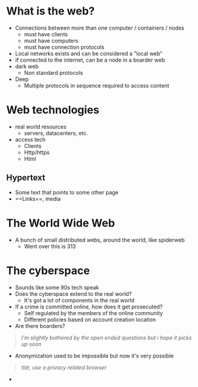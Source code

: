 # What is the web?
- Connections between more than one computer / containers / nodes
	- must have clients
	- must have computers
	- must have connection protocols
- Local networks exists and can be considered a "local web"
- if connected to the internet, can be a node in a boarder web
- dark web
	- Non standard protocols
- Deep
	- Multiple protocols in sequence required to access content

# Web technologies
- real world resources
	- servers, datacenters, etc.
- access tech
	- Clients
	- Http/https
	- Html
## Hypertext
- Some text that points to some other page
- ==Links==, media
# The World Wide Web
- A bunch of small distributed webs, around the world, like spiderweb
	- Went over this is 313
# The cyberspace
- Sounds like some 90s tech speak
- Does the cyberspace extend to the real world?
	- It's got a lot of components in the real world
- If a crime is committed online, how does it get prosecuted?
	- Self regulated by the members of the online community
	- Different policies based on account creation location
- Are there boarders?
> *I'm slightly bothered by the open ended questions but i hope it picks up soon*
- Anonymization used to be impossible but now it's very possible
> *tldr, use a privacy related browser*
- 